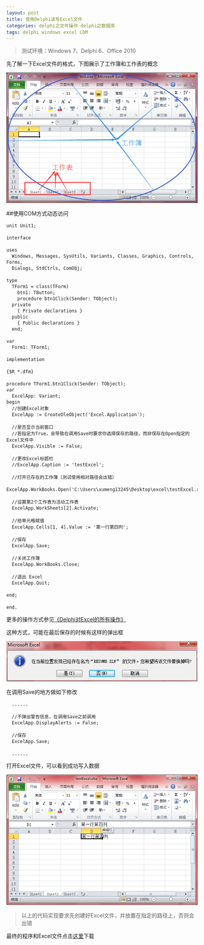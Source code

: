 ```yaml
---
layout: post
title: 使用Delphi读写Excel文件
categories: delphi之文件操作 delphi之数据库
tags: delphi windows excel COM
---
```


>测试环境：Windows 7、Delphi 6、Office 2010

先了解一下Excel文件的格式，下图展示了工作簿和工作表的概念

![image](../media/image/2016-12-20/01.png)

##使用COM方式动态访问

```
unit Unit1;

interface

uses
  Windows, Messages, SysUtils, Variants, Classes, Graphics, Controls, Forms,
  Dialogs, StdCtrls, ComObj;

type
  TForm1 = class(TForm)
    btn1: TButton;
    procedure btn1Click(Sender: TObject);
  private
    { Private declarations }
  public
    { Public declarations }
  end;

var
  Form1: TForm1;

implementation

{$R *.dfm}

procedure TForm1.btn1Click(Sender: TObject);
var
  ExcelApp: Variant;
begin
  //创建Excel对象
  ExcelApp := CreateOleObject('Excel.Application');

  //是否显示当前窗口
  //若指定为True，会导致在调用Save时要求你选择保存的路径，而非保存在Open指定的Excel文件中
  ExcelApp.Visible := False;

  //更改Excel标题栏
  //ExcelApp.Caption := 'testExcel';

  //打开已存在的工作簿（测试使用相对路径会出错）
  ExcelApp.WorkBooks.Open('C:\Users\xumeng13245\Desktop\excel\testExcel.xlsx');

  //设置第2个工作表为活动工作表
  ExcelApp.WorkSheets[2].Activate;

  //给单元格赋值
  ExcelApp.Cells[1, 4].Value := '第一行第四列';

  //保存
  ExcelApp.Save;

  //关闭工作簿
  ExcelApp.WorkBooks.Close;

  //退出 Excel
  ExcelApp.Quit;
 
end;

end.
```

更多的操作方式参见[《Delphi对Excel的所有操作》](http://www.cnblogs.com/fefe/p/5692381.html)

这种方式，可能在最后保存的时候有这样的弹出框

![image](../media/image/2016-12-20/02.png)

在调用Save的地方做如下修改

```
  ......

  //不弹出警告信息，在调用Save之前调用
  ExcelApp.DisplayAlerts := False;

  //保存
  ExcelApp.Save;

  ......
```

打开Excel文件，可以看到成功写入数据

![image](../media/image/2016-12-20/03.png)

>以上的代码实现要求先创建好Excel文件，并放置在指定的路径上，否则会出错

最终的程序和Excel文件点击[这里](../download/20161220/testExcel.rar)下载
